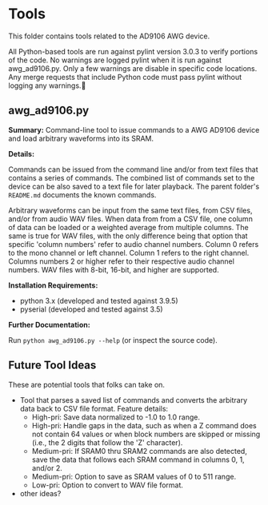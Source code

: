 # Tools

This folder contains tools related to the AD9106 AWG device.

All Python-based tools are run against pylint version 3.0.3 to verify portions of the code.  No warnings are logged pylint when it is run against awg_ad9106.py.  Only a few warnings are disable in specific code locations.  Any merge requests that include Python code must pass pylint without logging any warnings.

## awg_ad9106.py

**Summary:** Command-line tool to issue commands to a AWG AD9106 device and load arbitrary waveforms into its SRAM.

**Details:**

Commands can be issued from the command line and/or from text files that contains a series of commands.  The combined list of commands set to the device can be also saved to a text file for later playback.  The parent folder's `README.md` documents the known commands.

Arbitrary waveforms can be input from the same text files, from CSV files, and/or from audio WAV files.  When data from from a CSV file, one column of data can be loaded or a weighted average from multiple columns.  The same is true for WAV files, with the only difference being that option that specific 'column numbers' refer to audio channel numbers.  Column 0 refers to the mono channel or left channel.  Column 1 refers to the right channel.  Columns numbers 2 or higher refer to their respective audio channel numbers.  WAV files with 8-bit, 16-bit, and higher are supported.

**Installation Requirements:**

- python 3.x (developed and tested against 3.9.5)
- pyserial (developed and tested against 3.5)

**Further Documentation:**

Run `python awg_ad9106.py --help` (or inspect the source code).


## Future Tool Ideas

These are potential tools that folks can take on.

- Tool that parses a saved list of commands and converts the arbitrary data back to CSV file format.  Feature details:
    - High-pri: Save data normalized to -1.0 to 1.0 range.
    - High-pri: Handle gaps in the data, such as when a Z command does not contain 64 values or when block numbers are skipped or missing (i.e., the 2 digits that follow the 'Z' character).
    - Medium-pri: If SRAM0 thru SRAM2 commands are also detected, save the data that follows each SRAM command in columns 0, 1, and/or 2.
    - Medium-pri: Option to save as SRAM values of 0 to 511 range.
    - Low-pri: Option to convert to WAV file format.
- other ideas?